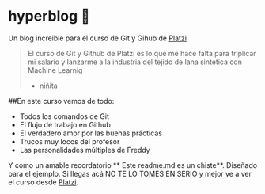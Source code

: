 # hyperblog 💚 
Un blog increible para el curso de Git y Gihub de [Platzi](http://platzi.com "Platzi")
>El curso de Git y Github de Platzi es lo que me hace falta para triplicar mi salario y lanzarme a la industria del tejido de lana sintetica con Machine Learnig
> - niñita

##En este curso vemos de todo:
* Todos los comandos de Git
* El flujo de trabajo en Github
* El verdadero amor por las buenas prácticas
* Trucos muy locos del profesor
* Las personalidades múltiples de Freddy

Y como un amable recordatorio ** Este readme.md es un chiste**. Diseñado para el ejemplo. Si llegas acá NO TE LO TOMES EN SERIO y mejor ve a ver el curso desde [Platzi](http://platzi.com "Platzi").